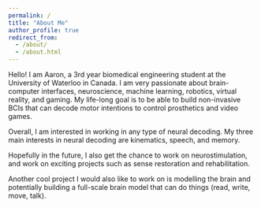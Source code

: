 ```yaml
---
permalink: /
title: "About Me"
author_profile: true
redirect_from: 
  - /about/
  - /about.html
---
```


Hello! I am Aaron, a 3rd year biomedical engineering student at the University of Waterloo in Canada. I am very passionate about brain-computer interfaces, neuroscience, machine learning, robotics, virtual reality, and gaming. My life-long goal is to be able to build non-invasive BCIs that can decode motor intentions to control prosthetics and video games.

Overall, I am interested in working in any type of neural decoding. My three main interests in neural decoding are kinematics, speech, and memory.

Hopefully in the future, I also get the chance to work on neurostimulation, and work on exciting projects such as sense restoration and rehabilitation.

Another cool project I would also like to work on is modelling the brain and potentially building a full-scale brain model that can do things (read, write, move, talk).